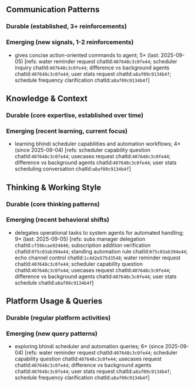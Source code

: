## Communication Patterns
### Durable (established, 3+ reinforcements)

### Emerging (new signals, 1-2 reinforcements)
- gives concise action-oriented commands to agent; 5× (last: 2025-09-05) [refs: water reminder request chatId:`407648c3c0fe44`; scheduler inquiry chatId:`407648c3c0fe44`; difference vs background agents chatId:`407648c3c0fe44`; user stats request chatId:`a8af09c9134b4f`; schedule frequency clarification chatId:`a8af09c9134b4f`]

## Knowledge & Context
### Durable (core expertise, established over time)

### Emerging (recent learning, current focus)
- learning bhindi scheduler capabilities and automation workflows; 4× (since 2025-09-04) [refs: scheduler capability question chatId:`407648c3c0fe44`; usecases request chatId:`407648c3c0fe44`; difference vs background agents chatId:`407648c3c0fe44`; user stats scheduling conversation chatId:`a8af09c9134b4f`]

## Thinking & Working Style
### Durable (core thinking patterns)

### Emerging (recent behavioral shifts)
- delegates operational tasks to system agents for automated handling; 9× (last: 2025-09-05) [refs: subs manager delegation chatId:`cf59bcae924846`; subscription addition verification chatId:`075c03ab394e44`; standing automation rule chatId:`075c03ab394e44`; echo channel control chatId:`1c4d2e575d3548`; water reminder request chatId:`407648c3c0fe44`; scheduler capability question chatId:`407648c3c0fe44`; usecases request chatId:`407648c3c0fe44`; difference vs background agents chatId:`407648c3c0fe44`; user stats schedule chatId:`a8af09c9134b4f`]

## Platform Usage & Queries
### Durable (regular platform activities)

### Emerging (new query patterns)
- exploring bhindi scheduler and automation queries; 6× (since 2025-09-04) [refs: water reminder request chatId:`407648c3c0fe44`; scheduler capability question chatId:`407648c3c0fe44`; usecases request chatId:`407648c3c0fe44`; difference vs background agents chatId:`407648c3c0fe44`; user stats request chatId:`a8af09c9134b4f`; schedule frequency clarification chatId:`a8af09c9134b4f`]